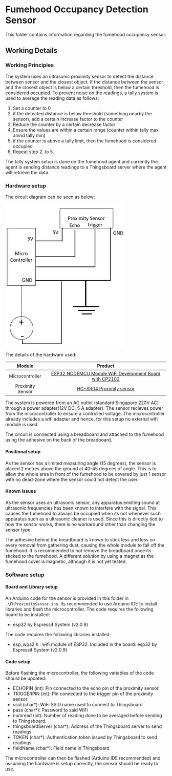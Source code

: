 # Fumehood Occupancy Detection Sensor

This folder contains information regarding the fumehood occupancy sensor.

## Working Details

### Working Principles
The system uses an ultrasonic proximity sensor to detect the distance between sensor and the closest object.
If the distance between the sensor and the closest object is below a certain threshold, then the fumehood is considered occupied.
To prevent noise on the readings, a tally system is used to average the reading data as follows:

1. Set a counter to 0
2. if the detected distance is below threshold (something nearby the sensor), add a certain increase factor to the counter
3. Reduce the counter by a certain decrease factor
4. Ensure the values are within a certain range (counter within tally max amnd tally min)
5. if the counter is above a tally limit, then the fumehood is considered occupied
6. Repeat step 2. to 5.

The tally system setup is done on the fumehood agent and currently the agent is sending distance readings to a Thingsboard server where the agent will retrieve the data.

### Hardware setup
The circuit diagram can be seen as below:

![Circuit Diagram](./readme_img/circuit_diagram.png)

The details of the hardware used:

| Module | Product |
|:---:|:---:| 
| Microcontroller | [ESP32 NODEMCU Module WiFi Development Board with CP2102](https://www.az-delivery.de/en/products/esp32-developmentboard) |
| Proximity Sensor | [HC-SR04 Proximity sensor](https://cdn.sparkfun.com/datasheets/Sensors/Proximity/HCSR04.pdf)  |


The system is powered from an AC outlet (standard Singapore 220V AC) through a power adapter(12V DC, 5 A adapter). The sensor recieves power from the micorcontroller to ensure a controlled voltage. The microcontroller already includes a wifi adapter and hence, for this setup no external wifi module is used.

The circuit is connected using a breadboard and attached to the fumehood using the adhesive on the back of the breadboard.

#### Positional setup
As the sensor has a limited measuring angle (15 degrees), the sensor is placed 2 metres above the ground at 40-45 degrees of angle. This is to allow the whole area in front of the fumehood to be covered by just 1 sensor with no dead-zone where the sensor could not detect the user.

#### Known issues
As the sensor uses an ultrasonic sensor, any apparatus emiiting sound at ultrasonic frequencies has been known to interfere with the signal. This causes the fumehood to always be occupied when its not whenever such apparatus such as a ultrasonic cleaner is used. Since this is directly tied to how the sensor works, there is no workaround other than changing the sensor type.

The adhesive behind the breadboard is known to stick less and less on every removal from gathering dust, causing the whole module to fall off the fumehood. It is recommended to not remove the breadboard once its sticked to the fumehood. A different solution by using a magnet as the fumehood cover is magnetic, although it is not yet tested.

### Software setup
#### Board and Library setup
An Arduino code for the sensor is provided in this folder in `.\FHProximitySensor.ino`.
Its recommended to use Arduino IDE to install libraries and flash the microcontroller.
The code requires the following board to be installed:
- esp32 by Espressif System (v2.0.9)

The code requires the following libraries installed:
- esp_wpa2.h : wifi module of ESP32. Included in the board: esp32 by Espressif System (v2.0.9)


#### Code setup
Before flashing the microcontroller, the following variables of the code should be updated:

- ECHOPIN (int): Pin connected to the echo pin of the proximity sensor
- TRIGGERPIN (int): Pin connected to the trigger pin of the proximity sensor
- ssid (char*): WiFi SSID name used to connect to Thingsboard
- pass (char*): Password to said WiFi
- numread (int): Number of reading done to be averaged before sending to Thingsboard.
- thingsboardServer (char*): Address of the Thingsboard server to send readings.
- TOKEN (char*): Authentication token issued by Thingsboard to send readings.
- fieldName (char*): Field name in Thingsboard

The microcontroller can then be flashed (Arduino IDE recommended) and assuming the hardware is setup correctly, the sensor should be ready to use.